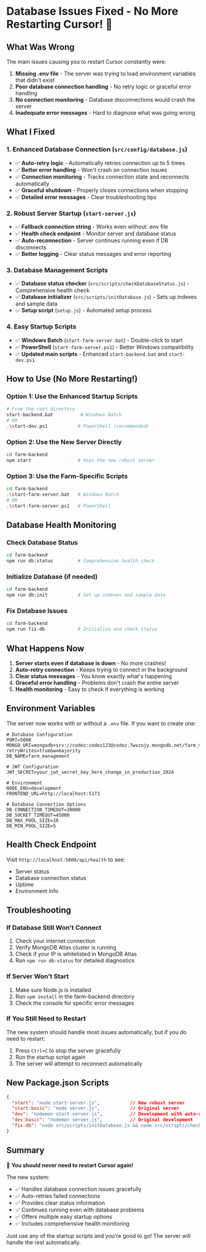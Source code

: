 # Database Issues Fixed - No More Restarting Cursor! 🎉

## What Was Wrong

The main issues causing you to restart Cursor constantly were:

1. **Missing .env file** - The server was trying to load environment variables that didn't exist
2. **Poor database connection handling** - No retry logic or graceful error handling
3. **No connection monitoring** - Database disconnections would crash the server
4. **Inadequate error messages** - Hard to diagnose what was going wrong

## What I Fixed

### 1. Enhanced Database Connection (`src/config/database.js`)
- ✅ **Auto-retry logic** - Automatically retries connection up to 5 times
- ✅ **Better error handling** - Won't crash on connection issues
- ✅ **Connection monitoring** - Tracks connection state and reconnects automatically
- ✅ **Graceful shutdown** - Properly closes connections when stopping
- ✅ **Detailed error messages** - Clear troubleshooting tips

### 2. Robust Server Startup (`start-server.js`)
- ✅ **Fallback connection string** - Works even without .env file
- ✅ **Health check endpoint** - Monitor server and database status
- ✅ **Auto-reconnection** - Server continues running even if DB disconnects
- ✅ **Better logging** - Clear status messages and error reporting

### 3. Database Management Scripts
- ✅ **Database status checker** (`src/scripts/checkDatabaseStatus.js`) - Comprehensive health check
- ✅ **Database initializer** (`src/scripts/initDatabase.js`) - Sets up indexes and sample data
- ✅ **Setup script** (`setup.js`) - Automated setup process

### 4. Easy Startup Scripts
- ✅ **Windows Batch** (`start-farm-server.bat`) - Double-click to start
- ✅ **PowerShell** (`start-farm-server.ps1`) - Better Windows compatibility
- ✅ **Updated main scripts** - Enhanced `start-backend.bat` and `start-dev.ps1`

## How to Use (No More Restarting!)

### Option 1: Use the Enhanced Startup Scripts
```bash
# From the root directory
start-backend.bat          # Windows Batch
# OR
.\start-dev.ps1           # PowerShell (recommended)
```

### Option 2: Use the New Server Directly
```bash
cd farm-backend
npm start                 # Uses the new robust server
```

### Option 3: Use the Farm-Specific Scripts
```bash
cd farm-backend
.\start-farm-server.bat   # Windows Batch
# OR
.\start-farm-server.ps1   # PowerShell
```

## Database Health Monitoring

### Check Database Status
```bash
cd farm-backend
npm run db:status         # Comprehensive health check
```

### Initialize Database (if needed)
```bash
cd farm-backend
npm run db:init           # Set up indexes and sample data
```

### Fix Database Issues
```bash
cd farm-backend
npm run fix-db            # Initialize and check status
```

## What Happens Now

1. **Server starts even if database is down** - No more crashes!
2. **Auto-retry connection** - Keeps trying to connect in the background
3. **Clear status messages** - You know exactly what's happening
4. **Graceful error handling** - Problems don't crash the entire server
5. **Health monitoring** - Easy to check if everything is working

## Environment Variables

The server now works with or without a `.env` file. If you want to create one:

```env
# Database Configuration
PORT=5000
MONGO_URI=mongodb+srv://codez:codez123@codez.7wxzojy.mongodb.net/farm_management?retryWrites=true&w=majority
DB_NAME=farm_management

# JWT Configuration
JWT_SECRET=your_jwt_secret_key_here_change_in_production_2024

# Environment
NODE_ENV=development
FRONTEND_URL=http://localhost:5173

# Database Connection Options
DB_CONNECTION_TIMEOUT=30000
DB_SOCKET_TIMEOUT=45000
DB_MAX_POOL_SIZE=10
DB_MIN_POOL_SIZE=5
```

## Health Check Endpoint

Visit `http://localhost:5000/api/health` to see:
- Server status
- Database connection status
- Uptime
- Environment info

## Troubleshooting

### If Database Still Won't Connect
1. Check your internet connection
2. Verify MongoDB Atlas cluster is running
3. Check if your IP is whitelisted in MongoDB Atlas
4. Run `npm run db:status` for detailed diagnostics

### If Server Won't Start
1. Make sure Node.js is installed
2. Run `npm install` in the farm-backend directory
3. Check the console for specific error messages

### If You Still Need to Restart
The new system should handle most issues automatically, but if you do need to restart:
1. Press `Ctrl+C` to stop the server gracefully
2. Run the startup script again
3. The server will attempt to reconnect automatically

## New Package.json Scripts

```json
{
  "start": "node start-server.js",           // New robust server
  "start:basic": "node server.js",           // Original server
  "dev": "nodemon start-server.js",          // Development with auto-restart
  "dev:basic": "nodemon server.js",          // Original development
  "fix-db": "node src/scripts/initDatabase.js && node src/scripts/checkDatabaseStatus.js"
}
```

## Summary

🎉 **You should never need to restart Cursor again!** 

The new system:
- ✅ Handles database connection issues gracefully
- ✅ Auto-retries failed connections
- ✅ Provides clear status information
- ✅ Continues running even with database problems
- ✅ Offers multiple easy startup options
- ✅ Includes comprehensive health monitoring

Just use any of the startup scripts and you're good to go! The server will handle the rest automatically.
